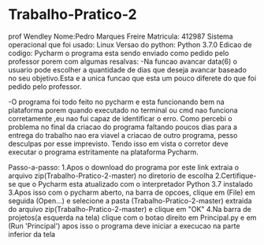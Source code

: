 # Trabalho-Pratico-2
prof Wendley
Nome:Pedro Marques Freire
Matricula: 412987
Sistema operacional que foi usado: Linux
Versao do python: Python 3.7.0
Edicao de codigo: Pycharm
o programa esta sendo enviado como pedido pelo professor porem com algumas resalvas:
-Na funcao avancar data(6) o usuario pode escolher a quantidade de dias que deseja avancar baseado no seu objetivo.Esta e a unica funcao que esta um pouco diferete do que foi pedido pelo professor.

-O programa foi todo feito no pycharm e esta funcionando bem na plataforma porem quando executado no terminal ou cmd nao funciona corretamente ,eu nao fui capaz de identificar o erro.
Como percebi o problema no final da criacao do programa faltando poucos dias para a entrega do trabalho nao era viavel a criacao de outro programa, pesso desculpas por esse imprevisto.
Tendo isso em vista o corretor deve executar o programa estritamente na plataforma Pycharm.



Passo-a-passo:
1.Apos o download do programa por este link extraia o arquivo zip(Trabalho-Pratico-2-master) no diretorio de escolha
2.Certifique-se que o Pycharm esta atualizado com o interpretador Python 3.7 instalado
3.Apos isso com o pycharm aberto, na barra de opcoes, clique em (File) em seguida (Open...) e selecione a pasta (Trabalho-Pratico-2-master) extraida do arquivo zip(Trabalho-Pratico-2-master) e clique em "OK"
4.Na barra de projetos(a esquerda na tela) clique com o botao direito em Principal.py e em (Run 'Principal') apos isso o programa deve iniciar a execucao na parte inferior da tela
